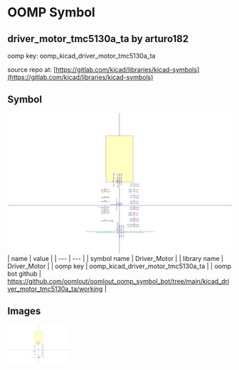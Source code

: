 # OOMP Symbol  
## driver_motor_tmc5130a_ta  by arturo182  
  
oomp key: oomp_kicad_driver_motor_tmc5130a_ta  
  
source repo at: [https://gitlab.com/kicad/libraries/kicad-symbols](https://gitlab.com/kicad/libraries/kicad-symbols)  
## Symbol  
  
[![working.png](working_600.png)](working.png)  
| name | value | 
| --- | --- | 
| symbol name | Driver_Motor | 
| library name | Driver_Motor | 
| oomp key | oomp_kicad_driver_motor_tmc5130a_ta | 
| oomp bot github | https://github.com/oomlout/oomlout_oomp_symbol_bot/tree/main/kicad_driver_motor_tmc5130a_ta/working | 
## Images  
  
[![working.png](working_140.png)](working.png)  
